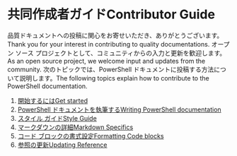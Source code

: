 # <a name="contributor-guide"></a><span data-ttu-id="6954f-101">共同作成者ガイド</span><span class="sxs-lookup"><span data-stu-id="6954f-101">Contributor Guide</span></span>

<span data-ttu-id="6954f-102">品質ドキュメントへの投稿に関心をお寄せいただき、ありがとうございます。</span><span class="sxs-lookup"><span data-stu-id="6954f-102">Thank you for your interest in contributing to quality documentations.</span></span>
<span data-ttu-id="6954f-103">オープン ソース プロジェクトとして、コミュニティからの入力と更新を歓迎します。</span><span class="sxs-lookup"><span data-stu-id="6954f-103">As an open source project, we welcome input and updates from the community.</span></span>
<span data-ttu-id="6954f-104">次のトピックでは、PowerShell ドキュメントに投稿する方法について説明します。</span><span class="sxs-lookup"><span data-stu-id="6954f-104">The following topics explain how to contribute to the PowerShell documentation.</span></span>

1. [<span data-ttu-id="6954f-105">開始するには</span><span class="sxs-lookup"><span data-stu-id="6954f-105">Get started</span></span>](./contributing/1-GET-STARTED.md)
2. [<span data-ttu-id="6954f-106">PowerShell ドキュメントを執筆する</span><span class="sxs-lookup"><span data-stu-id="6954f-106">Writing PowerShell documentation</span></span>](./contributing/2-WRITING.md)
3. [<span data-ttu-id="6954f-107">スタイル ガイド</span><span class="sxs-lookup"><span data-stu-id="6954f-107">Style Guide</span></span>](./contributing/3-STYLE-GUIDE.md)
4. [<span data-ttu-id="6954f-108">マークダウンの詳細</span><span class="sxs-lookup"><span data-stu-id="6954f-108">Markdown Specifics</span></span>](./contributing/4-MARKDOWN-SPECIFICS.md)
5. [<span data-ttu-id="6954f-109">コード ブロックの書式設定</span><span class="sxs-lookup"><span data-stu-id="6954f-109">Formatting Code blocks</span></span>](./contributing/5-FORMATTING-CODE.md)
6. [<span data-ttu-id="6954f-110">参照の更新</span><span class="sxs-lookup"><span data-stu-id="6954f-110">Updating Reference</span></span>](./contributing/6-UPDATING-REFERENCE.md)